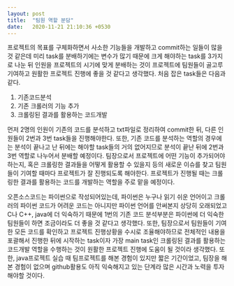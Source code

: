 ```yaml
---
layout: post
title:  "팀원 역할 분담"
date:   2020-11-21 21:10:36 +0530
---
```

 프로젝트의 목표를 구체화하면서 사소한 기능들을 개발하고 commit하는 일들이 많을 것 같은데 미리 task를 분배하기에는 변수가 많기 때문에 크게 해야하는 task를 3가지로 나눈 뒤 인원을 프로젝트의 시기에 맞게 분배하는 것이 프로젝트에 팀원들이 골고루 기여하고 원활한 프로젝트 진행에 좋을 것 같다고 생각했다.
 처음 잡은 task들은 다음과 같다.

1. 기존코드분석 
2. 기존 크롤러의 기능 추가
3. 크롤링된 결과를 활용하는 코드개발

먼저 2명의 인원이 기존의 코드를 분석하고 txt파일로 정리하여 commit한 뒤, 다른 인원들이 2번과 3번 task들을 진행해야한다. 
또한, 기존 코드를 분석하는 역할의 경우에는 분석이 끝나고 난 뒤에는 해야할 task들의 거의 없어지므로 분석이 끝난 뒤에 2번과 3번 역할로 나누어서 분배할 예정이다.
 팀장으로서 프로젝트에 어떤 기능이 추가되어야하는지, 혹은 크롤링한 결과들을 어떻게 활용할 수 있을지 등의 새로운 이슈를 찾고 팀원들이 기여할 때마다
프로젝트가 잘 진행되도록 해야한다. 프로젝트가 진행될 때는 크롤링한 결과를 활용하는 코드를 개발하는 역할을 주로 맡을 예정이다.

오픈소스코드는 파이썬으로 작성되어있는데, 파이썬은 누구나 읽기 쉬운 언어이고 크롤러의 파이썬 코드가 어려운 코드는 아니지만 파이썬 언어를 안써본지 상당히 오래되었고 C나 C++, java에 더 익숙하기 때문에 1번의 기존 코드 분석부분은 파이썬에 더 익숙한 팀원들이 하면 조금이라도 더 좋을 것 같다고 생각했다. 
또한, 팀장으로서 팀원들이 기여한 모든 코드를 확인하고 프로젝트 진행상황을 수시로 조율해야하므로 전체적인 내용을 포괄해서 진행한 뒤에 시작하는 task이자 가장 main task인 크롤링된 결과를 활용하는 코드개발 역할을 수행하는 것이 원활한 프로젝트 진행에 도움이 될 것이라 생각했다.
또한, java프로젝트 실습 때 팀프로젝트를 해본 경험이 있지만 짧은 기간이었고, 팀장을 해본 경험이 없으며 github활용도 아직 익숙해지고 있는 단계라 많은 시간과 노력을 투자해야할 것이다.
